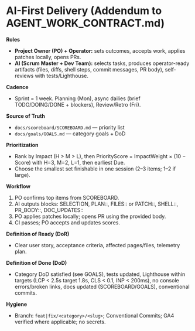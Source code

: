 # AI-First Delivery (Addendum to AGENT_WORK_CONTRACT.md)

**Roles**
- **Project Owner (PO) + Operator:** sets outcomes, accepts work, applies patches locally, opens PRs.
- **AI (Scrum Master + Dev Team):** selects tasks, produces operator-ready artifacts (files, diffs, shell steps, commit messages, PR body), self-reviews with tests/Lighthouse.

**Cadence**
- Sprint = 1 week. Planning (Mon), async dailies (brief TODO/DOING/DONE + blockers), Review/Retro (Fri).

**Source of Truth**
- `docs/scoreboard/SCOREBOARD.md` — priority list
- `docs/goals/GOALS.md` — category goals + DoD

**Prioritization**
- Rank by Impact (H > M > L), then PriorityScore = ImpactWeight × (10 − Score) with H=3, M=2, L=1, then earliest Due.
- Choose the smallest set finishable in one session (2–3 items; 1–2 if large).

**Workflow**
1. PO confirms top items from SCOREBOARD.
2. AI outputs blocks: SELECTION, PLAN::<slug>, FILES:: or PATCH::, SHELL::, PR_BODY::<slug>, DOC_UPDATES::
3. PO applies patches locally; opens PR using the provided body.
4. CI passes; PO accepts and updates scores.

**Definition of Ready (DoR)**
- Clear user story, acceptance criteria, affected pages/files, telemetry plan.

**Definition of Done (DoD)**
- Category DoD satisfied (see GOALS), tests updated, Lighthouse within targets (LCP < 2.5s target 1.8s, CLS < 0.1, INP < 200ms), no console errors/broken links, docs updated (SCOREBOARD/GOALS), conventional commits.

**Hygiene**
- Branch: `feat|fix/<category>/<slug>`; Conventional Commits; GA4 verified where applicable; no secrets.
